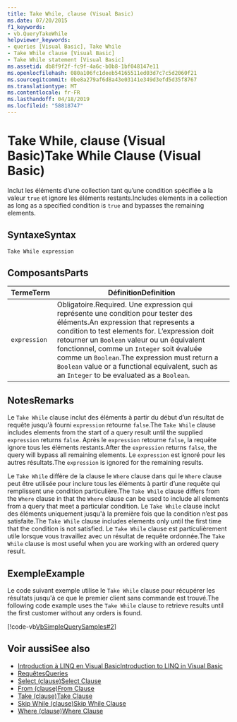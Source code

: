 ```yaml
---
title: Take While, clause (Visual Basic)
ms.date: 07/20/2015
f1_keywords:
- vb.QueryTakeWhile
helpviewer_keywords:
- queries [Visual Basic], Take While
- Take While clause [Visual Basic]
- Take While statement [Visual Basic]
ms.assetid: db8f9f2f-fc9f-4a6c-b0b8-1bf048147e11
ms.openlocfilehash: 080a106fc1deeb54165511ed03d7c7c5d2060f21
ms.sourcegitcommit: 0be8a279af6d8a43e03141e349d3efd5d35f8767
ms.translationtype: MT
ms.contentlocale: fr-FR
ms.lasthandoff: 04/18/2019
ms.locfileid: "58818747"
---
```

# <a name="take-while-clause-visual-basic"></a><span data-ttu-id="15161-102">Take While, clause (Visual Basic)</span><span class="sxs-lookup"><span data-stu-id="15161-102">Take While Clause (Visual Basic)</span></span>
<span data-ttu-id="15161-103">Inclut les éléments d’une collection tant qu’une condition spécifiée a la valeur `true` et ignore les éléments restants.</span><span class="sxs-lookup"><span data-stu-id="15161-103">Includes elements in a collection as long as a specified condition is `true` and bypasses the remaining elements.</span></span>  
  
## <a name="syntax"></a><span data-ttu-id="15161-104">Syntaxe</span><span class="sxs-lookup"><span data-stu-id="15161-104">Syntax</span></span>  
  
```  
Take While expression  
```  
  
## <a name="parts"></a><span data-ttu-id="15161-105">Composants</span><span class="sxs-lookup"><span data-stu-id="15161-105">Parts</span></span>  
  
|<span data-ttu-id="15161-106">Terme</span><span class="sxs-lookup"><span data-stu-id="15161-106">Term</span></span>|<span data-ttu-id="15161-107">Définition</span><span class="sxs-lookup"><span data-stu-id="15161-107">Definition</span></span>|  
|---|---|  
|`expression`|<span data-ttu-id="15161-108">Obligatoire.</span><span class="sxs-lookup"><span data-stu-id="15161-108">Required.</span></span> <span data-ttu-id="15161-109">Une expression qui représente une condition pour tester des éléments.</span><span class="sxs-lookup"><span data-stu-id="15161-109">An expression that represents a condition to test elements for.</span></span> <span data-ttu-id="15161-110">L’expression doit retourner un `Boolean` valeur ou un équivalent fonctionnel, comme un `Integer` soit évaluée comme un `Boolean`.</span><span class="sxs-lookup"><span data-stu-id="15161-110">The expression must return a `Boolean` value or a functional equivalent, such as an `Integer` to be evaluated as a `Boolean`.</span></span>|  
  
## <a name="remarks"></a><span data-ttu-id="15161-111">Notes</span><span class="sxs-lookup"><span data-stu-id="15161-111">Remarks</span></span>  
 <span data-ttu-id="15161-112">Le `Take While` clause inclut des éléments à partir du début d’un résultat de requête jusqu'à fourni `expression` retourne `false`.</span><span class="sxs-lookup"><span data-stu-id="15161-112">The `Take While` clause includes elements from the start of a query result until the supplied `expression` returns `false`.</span></span> <span data-ttu-id="15161-113">Après le `expression` retourne `false`, la requête ignore tous les éléments restants.</span><span class="sxs-lookup"><span data-stu-id="15161-113">After the `expression` returns `false`, the query will bypass all remaining elements.</span></span> <span data-ttu-id="15161-114">Le `expression` est ignoré pour les autres résultats.</span><span class="sxs-lookup"><span data-stu-id="15161-114">The `expression` is ignored for the remaining results.</span></span>  
  
 <span data-ttu-id="15161-115">Le `Take While` diffère de la clause le `Where` clause dans qui le `Where` clause peut être utilisée pour inclure tous les éléments à partir d’une requête qui remplissent une condition particulière.</span><span class="sxs-lookup"><span data-stu-id="15161-115">The `Take While` clause differs from the `Where` clause in that the `Where` clause can be used to include all elements from a query that meet a particular condition.</span></span> <span data-ttu-id="15161-116">Le `Take While` clause inclut des éléments uniquement jusqu'à la première fois que la condition n’est pas satisfaite.</span><span class="sxs-lookup"><span data-stu-id="15161-116">The `Take While` clause includes elements only until the first time that the condition is not satisfied.</span></span> <span data-ttu-id="15161-117">Le `Take While` clause est particulièrement utile lorsque vous travaillez avec un résultat de requête ordonnée.</span><span class="sxs-lookup"><span data-stu-id="15161-117">The `Take While` clause is most useful when you are working with an ordered query result.</span></span>  
  
## <a name="example"></a><span data-ttu-id="15161-118">Exemple</span><span class="sxs-lookup"><span data-stu-id="15161-118">Example</span></span>  
 <span data-ttu-id="15161-119">Le code suivant exemple utilise le `Take While` clause pour récupérer les résultats jusqu'à ce que le premier client sans commande est trouvé.</span><span class="sxs-lookup"><span data-stu-id="15161-119">The following code example uses the `Take While` clause to retrieve results until the first customer without any orders is found.</span></span>  
  
 [!code-vb[VbSimpleQuerySamples#2](~/samples/snippets/visualbasic/VS_Snippets_VBCSharp/VbSimpleQuerySamples/VB/QuerySamples1.vb#2)]  
  
## <a name="see-also"></a><span data-ttu-id="15161-120">Voir aussi</span><span class="sxs-lookup"><span data-stu-id="15161-120">See also</span></span>

- [<span data-ttu-id="15161-121">Introduction à LINQ en Visual Basic</span><span class="sxs-lookup"><span data-stu-id="15161-121">Introduction to LINQ in Visual Basic</span></span>](../../../visual-basic/programming-guide/language-features/linq/introduction-to-linq.md)
- [<span data-ttu-id="15161-122">Requêtes</span><span class="sxs-lookup"><span data-stu-id="15161-122">Queries</span></span>](../../../visual-basic/language-reference/queries/index.md)
- [<span data-ttu-id="15161-123">Select (clause)</span><span class="sxs-lookup"><span data-stu-id="15161-123">Select Clause</span></span>](../../../visual-basic/language-reference/queries/select-clause.md)
- [<span data-ttu-id="15161-124">From (clause)</span><span class="sxs-lookup"><span data-stu-id="15161-124">From Clause</span></span>](../../../visual-basic/language-reference/queries/from-clause.md)
- [<span data-ttu-id="15161-125">Take (clause)</span><span class="sxs-lookup"><span data-stu-id="15161-125">Take Clause</span></span>](../../../visual-basic/language-reference/queries/take-clause.md)
- [<span data-ttu-id="15161-126">Skip While (clause)</span><span class="sxs-lookup"><span data-stu-id="15161-126">Skip While Clause</span></span>](../../../visual-basic/language-reference/queries/skip-while-clause.md)
- [<span data-ttu-id="15161-127">Where (clause)</span><span class="sxs-lookup"><span data-stu-id="15161-127">Where Clause</span></span>](../../../visual-basic/language-reference/queries/where-clause.md)
